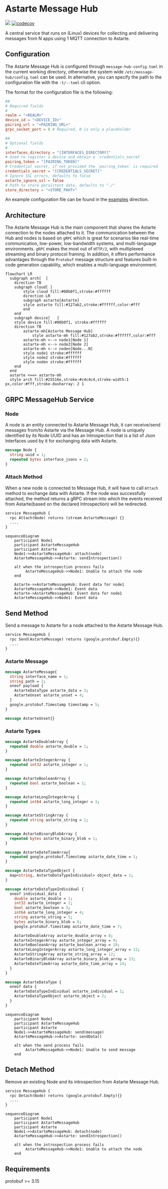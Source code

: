 <!---
  Copyright 2022 SECO Mind Srl

  SPDX-License-Identifier: Apache-2.0
-->

# Astarte Message Hub

![](https://github.com/astarte-platform/astarte-message-hub/actions/workflows/build.yaml/badge.svg?branch=master)
[![codecov](https://codecov.io/gh/astarte-platform/astarte-message-hub/branch/master/graph/badge.svg)](https://app.codecov.io/gh/astarte-message-hub)

A central service that runs on (Linux) devices for collecting and delivering messages from N apps
using 1 MQTT connection to Astarte.

## Configuration

The Astarte Message Hub is configured through `message-hub-config.toml` in the current working
directory, otherwise the system wide `/etc/message-hub/config.toml` can be used. In alternative,
you can specify the path to the configuration file with the `-t/--toml` cli option.

The format for the configuration file is the following:

```toml
##
# Required fields
#
realm = "<REALM>"
device_id = "<DEVICE_ID>"
pairing_url = "<PAIRING_URL>"
grpc_socket_port = 0 # Required, 0 is only a placeholder

##
# Optional fields
#
interfaces_directory = "[INTERFACES_DIRECTORY]"
# Used to register a device and obtain a `credentials_secret`
pairing_token = "[PAIRING_TOKEN]"
# Credential secret, if not provided the `pairing_token` is required
credentials_secret = "[CREDENTIALS_SECRET]"
# Ignore SSL errors, defaults to false
astarte_ignore_ssl = false
# Path to store persistent data, defaults to "./"
store_directory = "<STORE_PAHT>"
```

An example configuration file can be found in the [examples](./examples/message-hub-config.toml)
direction.

## Architecture

The Astarte Message Hub is the main component that shares the Astarte connection to the nodes
attached to it. The communication between the Hub and nodes is based on `gRPC` which is great for
scenarios like real-time communication, low-power, low-bandwidth systems, and multi-language
environments. `gRPC` makes the most out of `HTTP/2`, with multiplexed streaming and binary protocol
framing. In addition, it offers performance advantages through the `Protobuf` message structure and
features built-in code generation capability, which enables a multi-language environment.

```mermaid
flowchart LR
  subgraph arch[  ]
    direction TB
    subgraph cloud[ ]
        style cloud fill:#00b0f1,stroke:#ffffff
        direction LR
        subgraph astarte[Astarte]
        style astarte fill:#127ab2,stroke:#ffffff,color:#fff
        end
    end
    subgraph device[   ]
    style device fill:#00b0f1, stroke:#ffffff
    direction TB
        astarte-mh[Astarte Message Hub]
            style astarte-mh fill:#127ab2,stroke:#ffffff,color:#fff
        astarte-mh <--> node1[Node 1]
        astarte-mh <--> node2[Node 2]
        astarte-mh <--> noden[Node...N]
        style node1 stroke:#ffffff
        style node2 stroke:#ffffff
        style noden stroke:#ffffff
    end
  end
  astarte <==> astarte-mh
  style arch fill:#25516e,stroke:#c4c4c4,stroke-width:1 px,color:#fff,stroke-dasharray: 2 1
```

## GRPC MessageHub Service

### Node

A node is an entity connected to Astarte Message Hub, it can receive/send messages from/to Astarte
via the Message Hub. A node is uniquely identified by its Node UUID and has an Introspection that
is a list of Json Interfaces used by it for exchanging data with Astarte.

```protobuf
message Node {
  string uuid = 1;
  repeated bytes interface_jsons = 2;
}
```

### Attach Method

When a new node is connected to Message Hub, it will have to call `Attach` method to exchange data
with Astarte. If the node was successfully attached, the method returns a gRPC stream into which
the events received from Astarte(based on the declared Introspection) will be redirected.

```protobuf
service MessageHub {
  rpc Attach(Node) returns (stream AstarteMessage) {}
  ....
}
```

```mermaid
sequenceDiagram
    participant Node1
    participant AstarteMessageHub
    participant Astarte
    Node1->>AstarteMessageHub: attach(node)
    AstarteMessageHub->>Astarte: sendIntrospection()

    alt when the introspection process fails
         AstarteMessageHub->>Node1: Unable to attach the node
    end

    Astarte->>AstarteMessageHub: Event data for node1
    AstarteMessageHub->>Node1: Event data
    Astarte->AstarteMessageHub: Event data for node1
    AstarteMessageHub->>Node1: Event data
```

## Send Method

Send a message to Astarte for a node attached to the Astarte Message Hub.

```protobuf
service MessageHub {
  rpc Send(AstarteMessage) returns (google.protobuf.Empty){}
  ....
}
```

### Astarte Message

```protobuf
message AstarteMessage{
  string interface_name = 1;
  string path = 2;
  oneof payload {
    AstarteDataType astarte_data = 3;
    AstarteUnset astarte_unset = 4;
  }
  google.protobuf.Timestamp timestamp = 5;
}

message AstarteUnset{}
```

### Astarte Types

```protobuf
message AstarteDoubleArray {
  repeated double astarte_double = 1;
}

message AstarteIntegerArray {
  repeated int32 astarte_integer = 1;
}

message AstarteBooleanArray {
  repeated bool astarte_boolean = 1;
}

message AstarteLongIntegerArray {
  repeated int64 astarte_long_integer = 1;
}

message AstarteStringArray {
  repeated string astarte_string = 1;
}

message AstarteBinaryBlobArray {
  repeated bytes astarte_binary_blob = 1;
}

message AstarteDateTimeArray{
  repeated google.protobuf.Timestamp astarte_date_time = 1;
}

message AstarteDataTypeObject {
  map<string, AstarteDataTypeIndividual> object_data = 1;
}

message AstarteDataTypeIndividual {
  oneof individual_data {
    double astarte_double = 1;
    int32 astarte_integer = 2;
    bool astarte_boolean = 3;
    int64 astarte_long_integer = 4;
    string astarte_string = 5;
    bytes astarte_binary_blob = 6;
    google.protobuf.Timestamp astarte_date_time = 7;

    AstarteDoubleArray astarte_double_array = 8;
    AstarteIntegerArray astarte_integer_array = 9;
    AstarteBooleanArray astarte_boolean_array = 10;
    AstarteLongIntegerArray astarte_long_integer_array = 11;
    AstarteStringArray astarte_string_array = 12;
    AstarteBinaryBlobArray astarte_binary_blob_array = 13;
    AstarteDateTimeArray astarte_date_time_array = 14;
  }
}

message AstarteDataType {
  oneof data {
    AstarteDataTypeIndividual astarte_individual = 1;
    AstarteDataTypeObject astarte_object = 2;
  }
}
```

```mermaid
sequenceDiagram
    participant Node1
    participant AstarteMessageHub
    participant Astarte
    Node1->>AstarteMessageHub: send(message)
    AstarteMessageHub->>Astarte: sendData()

    alt when the send process fails
         AstarteMessageHub->>Node1: Unable to send message
    end
```

## Detach Method

Remove an existing Node and its introspection from Astarte Message Hub.

```protobuf
service MessageHub {
  rpc Detach(Node) returns (google.protobuf.Empty){}
  ....
}
```

```mermaid
sequenceDiagram
    participant Node1
    participant AstarteMessageHub
    participant Astarte
    Node1->>AstarteMessageHub: detach(node)
    AstarteMessageHub->>Astarte: sendIntrospection()

    alt when the introspection process fails
         AstarteMessageHub->>Node1: Unable to attach the node
    end
```

## Requirements

protobuf >= 3.15
